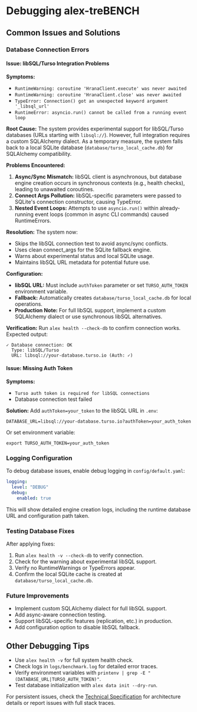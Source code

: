 # Debugging alex-treBENCH

## Common Issues and Solutions

### Database Connection Errors

#### Issue: libSQL/Turso Integration Problems

**Symptoms:**
- `RuntimeWarning: coroutine 'HranaClient.execute' was never awaited`
- `RuntimeWarning: coroutine 'HranaClient.close' was never awaited`
- `TypeError: Connection() got an unexpected keyword argument '_libsql_url'`
- `RuntimeError: asyncio.run() cannot be called from a running event loop`

**Root Cause:**
The system provides experimental support for libSQL/Turso databases (URLs starting with `libsql://`). However, full integration requires a custom SQLAlchemy dialect. As a temporary measure, the system falls back to a local SQLite database (`database/turso_local_cache.db`) for SQLAlchemy compatibility.

**Problems Encountered:**
1. **Async/Sync Mismatch:** libSQL client is asynchronous, but database engine creation occurs in synchronous contexts (e.g., health checks), leading to unawaited coroutines.
2. **Connect Args Pollution:** libSQL-specific parameters were passed to SQLite's connection constructor, causing TypeError.
3. **Nested Event Loops:** Attempts to use `asyncio.run()` within already-running event loops (common in async CLI commands) caused RuntimeErrors.

**Resolution:**
The system now:
- Skips the libSQL connection test to avoid async/sync conflicts.
- Uses clean connect_args for the SQLite fallback engine.
- Warns about experimental status and local SQLite usage.
- Maintains libSQL URL metadata for potential future use.

**Configuration:**
- **libSQL URL:** Must include `authToken` parameter or set `TURSO_AUTH_TOKEN` environment variable.
- **Fallback:** Automatically creates `database/turso_local_cache.db` for local operations.
- **Production Note:** For full libSQL support, implement a custom SQLAlchemy dialect or use synchronous libSQL alternatives.

**Verification:**
Run `alex health --check-db` to confirm connection works. Expected output:
```
✓ Database connection: OK
  Type: libSQL/Turso
  URL: libsql://your-database.turso.io (Auth: ✓)
```

#### Issue: Missing Auth Token

**Symptoms:**
- `Turso auth token is required for libSQL connections`
- Database connection test failed

**Solution:**
Add `authToken=your_token` to the libSQL URL in `.env`:
```
DATABASE_URL=libsql://your-database.turso.io?authToken=your_auth_token
```
Or set environment variable:
```
export TURSO_AUTH_TOKEN=your_auth_token
```

### Logging Configuration

To debug database issues, enable debug logging in `config/default.yaml`:
```yaml
logging:
  level: "DEBUG"
  debug:
    enabled: true
```

This will show detailed engine creation logs, including the runtime database URL and configuration path taken.

### Testing Database Fixes

After applying fixes:
1. Run `alex health -v --check-db` to verify connection.
2. Check for the warning about experimental libSQL support.
3. Verify no RuntimeWarnings or TypeErrors appear.
4. Confirm the local SQLite cache is created at `database/turso_local_cache.db`.

### Future Improvements

- Implement custom SQLAlchemy dialect for full libSQL support.
- Add async-aware connection testing.
- Support libSQL-specific features (replication, etc.) in production.
- Add configuration option to disable libSQL fallback.

## Other Debugging Tips

- Use `alex health -v` for full system health check.
- Check logs in `logs/benchmark.log` for detailed error traces.
- Verify environment variables with `printenv | grep -E "(DATABASE_URL|TURSO_AUTH_TOKEN)"`.
- Test database initialization with `alex data init --dry-run`.

For persistent issues, check the [Technical Specification](TECHNICAL_SPEC.md) for architecture details or report issues with full stack traces.